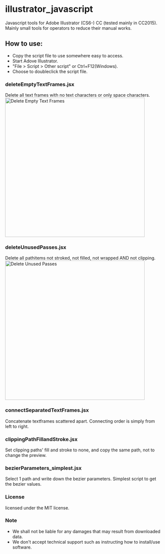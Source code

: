 # illustrator_javascript

Javascript tools for Adobe Illustrator (CS6-) CC (tested mainly in CC2015).
Mainly small tools for operators to reduce their manual works.

## How to use:
- Copy the script file to use somewhere easy to access.
- Start Adove Illustrator. 
- "File >  Script > Other script" or Ctrl+F12(Windows).
- Choose to doubleclick the script file.

### deleteEmptyTextFrames.jsx
Delete all text frames with no text characters or only space characters.
<img src="https://github.com/araiprepress/illustrator_javascript/blob/master/imgs/il_02.png" title="Delete Empty Text Frames" width="450px">

### deleteUnusedPasses.jsx
Delete all pathitems not stroked, not filled, not wrapped AND not clipping.
<img src="https://github.com/araiprepress/illustrator_javascript/blob/master/imgs/il_01.png" title="Delete Unused Passes" width="450px">

### connectSeparatedTextFrames.jsx
Concatenate textframes scattered apart. Connecting order is simply from left to right.

### clippingPathFillandStroke.jsx
Set clipping paths' fill and stroke to none, and copy the same path, not to change the preview.

### bezierParameters_simplest.jsx
Select 1 path and write down the bezier parameters. Simplest script to get the bezier values.


### License 
licensed under the MIT license.

### Note
- We shall not be liable for any damages that may result from downloaded data.
- We don't accept technical support such as instructing how to install/use software.
